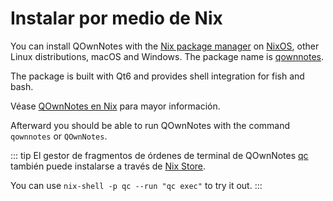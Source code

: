 # Instalar por medio de Nix

You can install QOwnNotes with the [Nix package manager](https://nixos.org/download/) on [NixOS](https://nixos.org/), other Linux distributions, macOS and Windows. The package name is [qownnotes](https://search.nixos.org/packages?channel=unstable&show=qownnotes).

The package is built with Qt6 and provides shell integration for fish and bash.

Véase [QOwnNotes en Nix](https://search.nixos.org/packages?channel=unstable&show=qownnotes) para mayor información.

Afterward you should be able to run QOwnNotes with the command `qownnotes` or `QOwnNotes`.

::: tip
El gestor de fragmentos de órdenes de terminal de QOwnNotes [qc](https://github.com/qownnotes/qc) también puede instalarse a través de [Nix Store](https://search.nixos.org/packages?channel=unstable&show=qc).

You can use `nix-shell -p qc --run "qc exec"` to try it out.
:::
